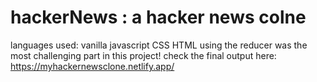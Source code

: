 # hackerNews : a hacker news colne 
languages used: vanilla javascript CSS HTML 
using the reducer was the most challenging part in this project!
check the final output here: https://myhackernewsclone.netlify.app/
